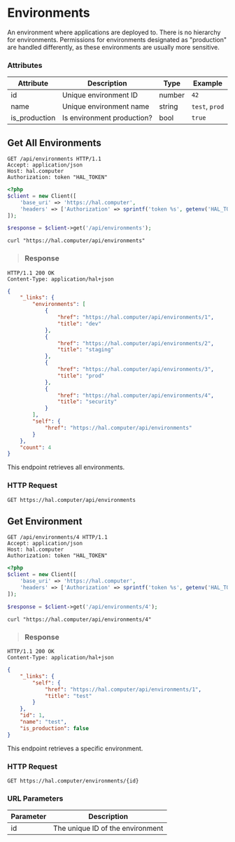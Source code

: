 # Environments

An environment where applications are deployed to. There is no hierarchy for environments.
Permissions for environments designated as "production" are handled differently, as
these environments are usually more sensitive.

### Attributes

Attribute       | Description                | Type     | Example
--------------- | -------------------------- | -------- | -------------
id              | Unique environment ID      | number   | `42`
name            | Unique environment name    | string   | `test`, `prod`
is_production   | Is environment production? | bool     | `true`

## Get All Environments

```http
GET /api/environments HTTP/1.1
Accept: application/json
Host: hal.computer
Authorization: token "HAL_TOKEN"
```

```php
<?php
$client = new Client([
    'base_uri' => 'https://hal.computer',
    'headers' => ['Authorization' => sprintf('token %s', getenv('HAL_TOKEN'))]
]);

$response = $client->get('/api/environments');
```

```shell
curl "https://hal.computer/api/environments"
```

> ### Response

```http--response
HTTP/1.1 200 OK
Content-Type: application/hal+json
```

```json
{
    "_links": {
        "environments": [
            {
                "href": "https://hal.computer/api/environments/1",
                "title": "dev"
            },
            {
                "href": "https://hal.computer/api/environments/2",
                "title": "staging"
            },
            {
                "href": "https://hal.computer/api/environments/3",
                "title": "prod"
            },
            {
                "href": "https://hal.computer/api/environments/4",
                "title": "security"
            }
        ],
        "self": {
            "href": "https://hal.computer/api/environments"
        }
    },
    "count": 4
}
```

This endpoint retrieves all environments.

### HTTP Request

`GET https://hal.computer/api/environments`

## Get Environment

```http
GET /api/environments/4 HTTP/1.1
Accept: application/json
Host: hal.computer
Authorization: token "HAL_TOKEN"
```

```php
<?php
$client = new Client([
    'base_uri' => 'https://hal.computer',
    'headers' => ['Authorization' => sprintf('token %s', getenv('HAL_TOKEN'))]
]);

$response = $client->get('/api/environments/4');
```

```shell
curl "https://hal.computer/api/environments/4"
```

> ### Response

```http--response
HTTP/1.1 200 OK
Content-Type: application/hal+json
```

```json
{
    "_links": {
        "self": {
            "href": "https://hal.computer/api/environments/1",
            "title": "test"
        }
    },
    "id": 1,
    "name": "test",
    "is_production": false
}
```

This endpoint retrieves a specific environment.

### HTTP Request

`GET https://hal.computer/environments/{id}`

### URL Parameters

Parameter | Description
--------- | -----------
id        | The unique ID of the environment
